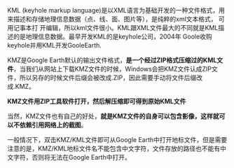 

KML (keyhole markup language)是以XML语言为基础开发的一种文件格式，用来描述和存储地理信息数据（点、线、面、图片等），是纯粹的xml文本格式，
可用记事本打 开编辑，所以kml文件很小。KML跟XML文件最大的不同就是KML描述的是地理信息数据。最早开发KML的是keyhole公司，2004年 Goole收购keyhole并用KML开发GooleEarth.

KMZ是Google Earth默认的输出文件格式，**是一个经过ZIP格式压缩过的KML文件**，当我们从网站上下载KMZ文件的时候，Windows会把KMZ文件认成ZIP文件，所以另存的时候文件后缀会被改成.ZIP，因此需要手动将文件后缀改成.KMZ。 

**KMZ文件用ZIP工具软件打开，然后解压缩即可得到原始KML文件**
  
当然，KMZ文件也有自己的好处，**就是KMZ文件的自身可以包含影像，这样就可以不依赖引用网络上的截图**。 

一般情况下，双击KMZ/KML文件即可从Google Earth中打开地标文件，但是需要注意的是，KMZ/KML地标文件名不能包含中文字符，文件存放的路径也不能有中文字符，否则将无法在Google Earth中打开。



